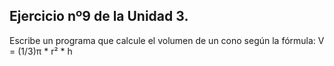 ## Ejercicio nº9 de la Unidad 3.

Escribe un programa que calcule el volumen de un cono según la fórmula: V = (1/3)π * r² * h